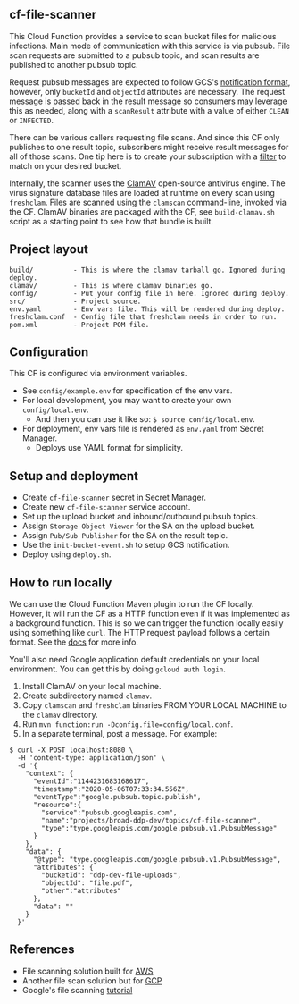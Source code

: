 ## cf-file-scanner

This Cloud Function provides a service to scan bucket files for malicious
infections. Main mode of communication with this service is via pubsub. File
scan requests are submitted to a pubsub topic, and scan results are published
to another pubsub topic.

Request pubsub messages are expected to follow GCS's [notification
format][gcs-fmt], however, only `bucketId` and `objectId` attributes are
necessary. The request message is passed back in the result message so
consumers may leverage this as needed, along with a `scanResult` attribute with
a value of either `CLEAN` or `INFECTED`.

There can be various callers requesting file scans. And since this CF only
publishes to one result topic, subscribers might receive result messages for
all of those scans. One tip here is to create your subscription with a
[filter][pubsub-filter] to match on your desired bucket.

Internally, the scanner uses the [ClamAV][clamav] open-source antivirus engine.
The virus signature database files are loaded at runtime on every scan using
`freshclam`. Files are scanned using the `clamscan` command-line, invoked via
the CF. ClamAV binaries are packaged with the CF, see `build-clamav.sh` script
as a starting point to see how that bundle is built.

[gcs-fmt]: https://cloud.google.com/storage/docs/pubsub-notifications#format
[pubsub-filter]: https://cloud.google.com/pubsub/docs/filtering
[clamav]: https://www.clamav.net/

## Project layout

```
build/          - This is where the clamav tarball go. Ignored during deploy.
clamav/         - This is where clamav binaries go.
config/         - Put your config file in here. Ignored during deploy.
src/            - Project source.
env.yaml        - Env vars file. This will be rendered during deploy.
freshclam.conf  - Config file that freshclam needs in order to run.
pom.xml         - Project POM file.
```

## Configuration

This CF is configured via environment variables.

* See `config/example.env` for specification of the env vars.
* For local development, you may want to create your own `config/local.env`.
  * And then you can use it like so: `$ source config/local.env`.
* For deployment, env vars file is rendered as `env.yaml` from Secret Manager.
  * Deploys use YAML format for simplicity.

## Setup and deployment

* Create `cf-file-scanner` secret in Secret Manager.
* Create new `cf-file-scanner` service account.
* Set up the upload bucket and inbound/outbound pubsub topics.
* Assign `Storage Object Viewer` for the SA on the upload bucket.
* Assign `Pub/Sub Publisher` for the SA on the result topic.
* Use the `init-bucket-event.sh` to setup GCS notification.
* Deploy using `deploy.sh`.

## How to run locally

We can use the Cloud Function Maven plugin to run the CF locally. However, it
will run the CF as a HTTP function even if it was implemented as a background
function. This is so we can trigger the function locally easily using something
like `curl`. The HTTP request payload follows a certain format. See the
[docs][call-cf] for more info.

You'll also need Google application default credentials on your local
environment. You can get this by doing `gcloud auth login`.

1. Install ClamAV on your local machine.
2. Create subdirectory named `clamav`.
3. Copy `clamscan` and `freshclam` binaries FROM YOUR LOCAL MACHINE to the `clamav` directory.
4. Run `mvn function:run -Dconfig.file=config/local.conf`.
5. In a separate terminal, post a message. For example:

```
$ curl -X POST localhost:8080 \
  -H 'content-type: application/json' \
  -d '{
    "context": {
      "eventId":"1144231683168617",
      "timestamp":"2020-05-06T07:33:34.556Z",
      "eventType":"google.pubsub.topic.publish",
      "resource":{
        "service":"pubsub.googleapis.com",
        "name":"projects/broad-ddp-dev/topics/cf-file-scanner",
        "type":"type.googleapis.com/google.pubsub.v1.PubsubMessage"
      }
    },
    "data": {
      "@type": "type.googleapis.com/google.pubsub.v1.PubsubMessage",
      "attributes": {
        "bucketId": "ddp-dev-file-uploads",
        "objectId": "file.pdf",
        "other":"attributes"
      },
      "data": ""
    }
  }'
```

[call-cf]: https://cloud.google.com/functions/docs/running/calling#background_functions

## References

* File scanning solution built for [AWS][aws-av]
* Another file scan solution but for [GCP][aws-av]
* Google's file scanning [tutorial][gcp-tut]

[aws-av]: https://github.com/upsidetravel/bucket-antivirus-function
[gcp-av]: https://github.com/robcharlwood/gcp-av
[gcp-tut]: https://cloud.google.com/solutions/automating-malware-scanning-for-documents-uploaded-to-cloud-storage
